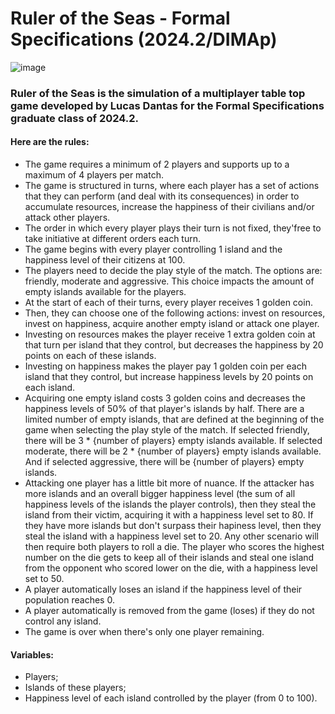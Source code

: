# Ruler of the Seas - Formal Specifications (2024.2/DIMAp)

![image](https://github.com/user-attachments/assets/ba762776-fdb5-4b2c-82f1-6a1d8ed2e14f)

### Ruler of the Seas is the simulation of a multiplayer table top game developed by Lucas Dantas for the Formal Specifications graduate class of 2024.2.

#### Here are the rules:

* The game requires a minimum of 2 players and supports up to a maximum of 4 players per match.
* The game is structured in turns, where each player has a set of actions that they can perform (and deal with its consequences) in order to accumulate resources, increase the happiness of their civilians and/or attack other players.
* The order in which every player plays their turn is not fixed, they'free to take initiative at different orders each turn.
* The game begins with every player controlling 1 island and the happiness level of their citizens at 100.
* The players need to decide the play style of the match. The options are: friendly, moderate and aggressive. This choice impacts the amount of empty islands available for the players.
* At the start of each of their turns, every player receives 1 golden coin.
* Then, they can choose one of the following actions: invest on resources, invest on happiness, acquire another empty island or attack one player.
* Investing on resources makes the player receive 1 extra golden coin at that turn per island that they control, but decreases the happiness by 20 points on each of these islands.
* Investing on happiness makes the player pay 1 golden coin per each island that they control, but increase happiness levels by 20 points on each island.
* Acquiring one empty island costs 3 golden coins and decreases the happiness levels of 50% of that player's islands by half. There are a limited number of empty islands, that are defined at the beginning of the game when selecting the play style of the match. If selected friendly, there will be 3 * {number of players} empty islands available. If selected moderate, there will be 2 * {number of players} empty islands available. And if selected aggressive, there will be {number of players} empty islands.
* Attacking one player has a little bit more of nuance. If the attacker has more islands and an overall bigger happiness level (the sum of all happiness levels of the islands the player controls), then they steal the island from their victim, acquiring it with a happiness level set to 80. If they have more islands but don't surpass their hapiness level, then they steal the island with a happiness level set to 20. Any other scenario will then require both players to roll a die. The player who scores the highest number on the die gets to keep all of their islands and steal one island from the opponent who scored lower on the die, with a happiness level set to 50.
* A player automatically loses an island if the happiness level of their population reaches 0.
* A player automatically is removed from the game (loses) if they do not control any island.
* The game is over when there's only one player remaining.

#### Variables:
* Players;
* Islands of these players;
* Happiness level of each island controlled by the player (from 0 to 100).
